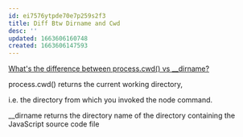 ```yaml
---
id: ei7576ytpde70e7p259s2f3
title: Diff Btw Dirname and Cwd
desc: ''
updated: 1663606160748
created: 1663606147593
---
```


[What's the difference between process.cwd() vs __dirname?](https://stackoverflow.com/questions/9874382/whats-the-difference-between-process-cwd-vs-dirname)

process.cwd() returns the current working directory,

i.e. the directory from which you invoked the node command.

__dirname returns the directory name of the directory containing the JavaScript source code file

